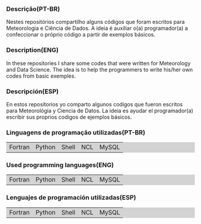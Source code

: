 ### Descrição(PT-BR)
Nestes repositórios compartilho alguns códigos que foram escritos para Meteorologia e Ciência de Dados. A ideia é auxiliar o(a) programador(a) a confeccionar o próprio código a partir de exemplos básicos. 

### Description(ENG)
In these repositories I share some codes that were written for Meteorology and Data Science. The idea is to help the programmers to write his/her own codes from basic exemples.

### Descripción(ESP)
En estos repositorios yo comparto algunos codigos que fueron escritos para Meteorológia y Ciencia de Datos. La ideia es ayudar el programador(a) escribir sus proprios codigos de ejemplos básicos.

### Linguagens de programação utilizadas(PT-BR)
<table bgcolor="LIGHTGREY">
 <tr>
  <td>Fortran</td>
  <td>Python</td>
  <td>Shell</td>
  <td>NCL</td>
  <td>MySQL</td>
 </tr> 
</table>

### Used programming languages(ENG)
<table bgcolor="LIGHTGREY">
 <tr>
  <td>Fortran</td>
  <td>Python</td>
  <td>Shell</td>
  <td>NCL</td>
  <td>MySQL</td>
 </tr> 
</table>

### Lenguajes de programación utilizadas(ESP)
<table bgcolor="LIGHTGREY">
 <tr>
  <td>Fortran</td>
  <td>Python</td>
  <td>Shell</td>
  <td>NCL</td>
  <td>MySQL</td>
 </tr> 
</table>
